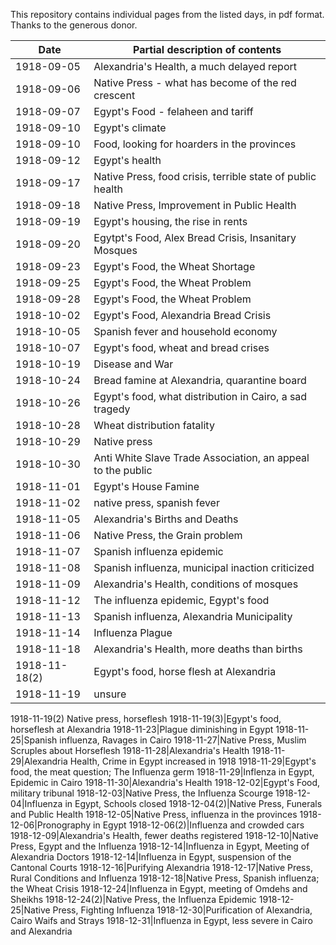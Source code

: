 This repository contains individual pages from the listed days, in pdf format. Thanks to the generous donor.

Date|Partial description of contents
---|---
1918-09-05|Alexandria's Health, a much delayed report
1918-09-06|Native Press - what has become of the red crescent
1918-09-07|Egypt's Food - felaheen and tariff
1918-09-10|Egypt's climate
1918-09-10|Food, looking for hoarders in the provinces
1918-09-12|Egypt's health
1918-09-17|Native Press, food crisis, terrible state of public health
1918-09-18|Native Press, Improvement in Public Health
1918-09-19|Egypt's housing, the rise in rents
1918-09-20|Egytpt's Food, Alex Bread Crisis, Insanitary Mosques
1918-09-23|Egypt's Food, the Wheat Shortage
1918-09-25|Egypt's Food, the Wheat Problem
1918-09-28|Egypt's Food, the Wheat Problem
1918-10-02|Egypt's Food, Alexandria Bread Crisis
1918-10-05|Spanish fever and household economy
1918-10-07|Egypt's food, wheat and bread crises
1918-10-19|Disease and War
1918-10-24|Bread famine at Alexandria, quarantine board
1918-10-26|Egypt's food, what distribution in Cairo, a sad tragedy
1918-10-28|Wheat distribution fatality
1918-10-29|Native press
1918-10-30|Anti White Slave Trade Association, an appeal to the public
1918-11-01|Egypt's House Famine
1918-11-02|native press, spanish fever
1918-11-05|Alexandria's Births and Deaths
1918-11-06|Native Press, the Grain problem
1918-11-07|Spanish influenza epidemic
1918-11-08|Spanish influenza, municipal inaction criticized
1918-11-09|Alexandria's Health, conditions of mosques
1918-11-12|The influenza epidemic, Egypt's food
1918-11-13|Spanish influenza, Alexandria Municipality
1918-11-14|Influenza Plague
1918-11-18|Alexandria's Health, more deaths than births
1918-11-18(2)|Egypt's food, horse flesh at Alexandria
1918-11-19|unsure
1918-11-19(2) Native press, horseflesh
1918-11-19(3)|Egypt's food, horseflesh at Alexandria
1918-11-23|Plague diminishing in Egypt
1918-11-25|Spanish influenza, Ravages in Cairo
1918-11-27|Native Press, Muslim Scruples about Horseflesh
1918-11-28|Alexandria's Health
1918-11-29|Alexandria Health, Crime in Egypt increased in 1918
1918-11-29|Egypt's food, the meat question; The Influenza germ
1918-11-29|Inflenza in Egypt, Epidemic in Cairo
1918-11-30|Alexandria's Health
1918-12-02|Egypt's Food, military tribunal
1918-12-03|Native Press, the Influenza Scourge
1918-12-04|Influenza in Egypt, Schools closed
1918-12-04(2)|Native Press, Funerals and Public Health
1918-12-05|Native Press, influenza in the provinces
1918-12-06|Pronography in Egypt
1918-12-06(2)|Influenza and crowded cars
1918-12-09|Alexandria's Health, fewer deaths registered
1918-12-10|Native Press, Egypt and the Influenza
1918-12-14|Influenza in Egypt, Meeting of Alexandria Doctors
1918-12-14|Influenza in Egypt, suspension of the Cantonal Courts
1918-12-16|Purifying Alexandria
1918-12-17|Native Press, Rural Conditions and Influenza
1918-12-18|Native Press, Spanish influenza; the Wheat Crisis
1918-12-24|Influenza in Egypt, meeting of Omdehs and Sheikhs
1918-12-24(2)|Native Press, the Influenza Epidemic
1918-12-25|Native Press, Fighting Influenza
1918-12-30|Purification of Alexandria, Cairo Waifs and Strays
1918-12-31|Influenza in Egypt, less severe in Cairo and Alexandria
